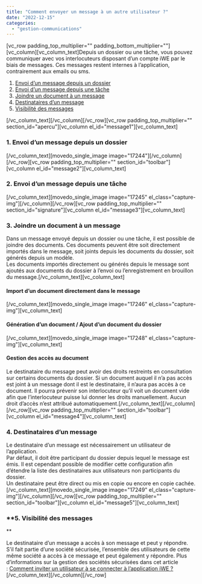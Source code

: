 ```yaml
---
title: "Comment envoyer un message à un autre utilisateur ?"
date: "2022-12-15"
categories: 
  - "gestion-communications"
---
```


\[vc\_row padding\_top\_multiplier="" padding\_bottom\_multiplier=""\]\[vc\_column\]\[vc\_column\_text\]Depuis un dossier ou une tâche, vous pouvez communiquer avec vos interlocuteurs disposant d’un compte iWE par le biais de messages. Ces messages restent internes à l’application, contrairement aux emails ou sms.

1. [Envoi d’un message depuis un dossier](#message1)
2. [Envoi d’un message depuis une tâche](#message2)
3. [Joindre un document à un message](#message3)
4. [Destinataires d’un message](#message4)
5. [Visibilité des messages](#message5)

\[/vc\_column\_text\]\[/vc\_column\]\[/vc\_row\]\[vc\_row padding\_top\_multiplier="" section\_id="apercu"\]\[vc\_column el\_id="message1"\]\[vc\_column\_text\]

### **1\. Envoi d’un message depuis un dossier**

\[/vc\_column\_text\]\[movedo\_single\_image image="17244"\]\[/vc\_column\]\[/vc\_row\]\[vc\_row padding\_top\_multiplier="" section\_id="toolbar"\]\[vc\_column el\_id="message2"\]\[vc\_column\_text\]

### **2\. Envoi d’un message depuis une tâche**

\[/vc\_column\_text\]\[movedo\_single\_image image="17245" el\_class="capture-img"\]\[/vc\_column\]\[/vc\_row\]\[vc\_row padding\_top\_multiplier="" section\_id="signature"\]\[vc\_column el\_id="message3"\]\[vc\_column\_text\]

### **3\. Joindre un document à un message**

Dans un message envoyé depuis un dossier ou une tâche, il est possible de joindre des documents. Ces documents peuvent être soit directement importés dans le message, soit joints depuis les documents du dossier, soit générés depuis un modèle.  
Les documents importés directement ou générés depuis le message sont ajoutés aux documents du dossier à l’envoi ou l’enregistrement en brouillon du message.\[/vc\_column\_text\]\[vc\_column\_text\]

#### Import d’un document directement dans le message

\[/vc\_column\_text\]\[movedo\_single\_image image="17246" el\_class="capture-img"\]\[vc\_column\_text\]

#### Génération d’un document / Ajout d’un document du dossier

\[/vc\_column\_text\]\[movedo\_single\_image image="17248" el\_class="capture-img"\]\[vc\_column\_text\]

#### Gestion des accès au document

Le destinataire du message peut avoir des droits restreints en consultation sur certains documents du dossier. Si un document auquel il n’a pas accès est joint à un message dont il est le destinataire, il n’aura pas accès à ce document. Il pourra prévenir son interlocuteur qu’il voit un document vide afin que l’interlocuteur puisse lui donner les droits manuellement. Aucun droit d’accès n’est attribué automatiquement.\[/vc\_column\_text\]\[/vc\_column\]\[/vc\_row\]\[vc\_row padding\_top\_multiplier="" section\_id="toolbar"\]\[vc\_column el\_id="message4"\]\[vc\_column\_text\]

### **4\. Destinataires d’un message**

Le destinataire d’un message est nécessairement un utilisateur de l’application.  
Par défaut, il doit être participant du dossier depuis lequel le message est émis. Il est cependant possible de modifier cette configuration afin d’étendre la liste des destinataires aux utilisateurs non participants du dossier.  
Un destinataire peut être direct ou mis en copie ou encore en copie cachée.\[/vc\_column\_text\]\[movedo\_single\_image image="17249" el\_class="capture-img"\]\[/vc\_column\]\[/vc\_row\]\[vc\_row padding\_top\_multiplier="" section\_id="toolbar"\]\[vc\_column el\_id="message5"\]\[vc\_column\_text\]

### **5\. Visibilité des messages  
**

Le destinataire d’un message a accès à son message et peut y répondre. S’il fait partie d’une société sécurisée, l’ensemble des utilisateurs de cette même société a accès à ce message et peut également y répondre. Plus d’informations sur la gestion des sociétés sécurisées dans cet article : [Comment inviter un utilisateur à se connecter à l’application iWE ?](https://learn.iwecloud.com/gestion-administration/comment-inviter-user-iwe/)\[/vc\_column\_text\]\[/vc\_column\]\[/vc\_row\]
